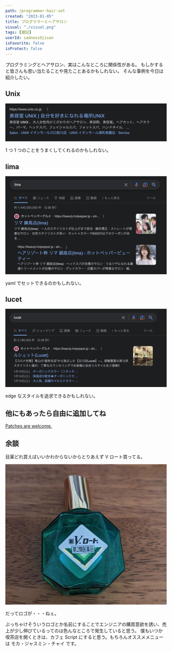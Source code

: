 ```yaml
---
path: /programmer-hair-set
created: "2023-01-05"
title: プログラマーとヘアサロン
visual: "./visual.png"
tags: [雑記]
userId: sadnessOjisan
isFavorite: false
isProtect: false
---
```


プログラミングとヘアサロン、実はこんなところに関係性がある。
もしかすると皆さんも思い当たることや見たことあるかもしれない。
そんな事例を今日は紹介したい。

## Unix

![unix](./unix.png)

1 つ 1 つのことをうまくしてくれるのかもしれない。

## lima

![lima](./lima.png)

yaml でセットできるのかもしれない。

## lucet

![lucet](./lucet.png)

edge なスタイルを追求できるかもしれない。

## 他にもあったら自由に追加してね

[Patches are welcome.](https://github.com/sadnessOjisan/blog.ojisan.io/tree/main/src/contents/20230105-programmer-hair-set)

## 余談

目薬どれ買えばいいかわからないからとりあえず V ロート買ってる。

![v](./v.png)

だってロゴが・・・ねぇ。

ぶっちゃけそういうロゴとか名前にすることでエンジニアの購買意欲を誘い、売上が少し伸びているってのは色んなところで発生していると思う。
僕もいつか喫茶店を開くときは、カフェ Script にすると思う。もちろんオススメメニューは モカ・ジャスミン・チャイ です。
